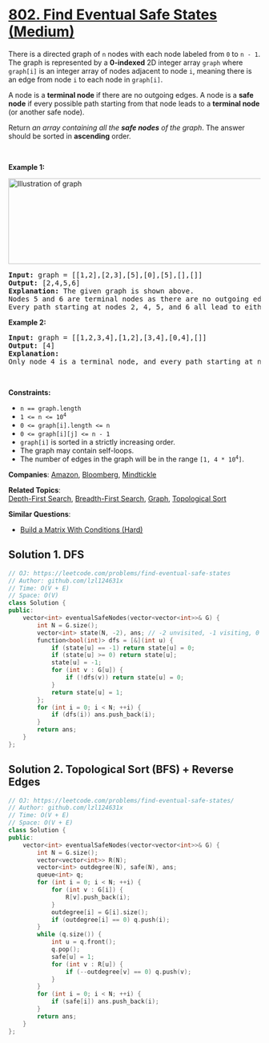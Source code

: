 # [802. Find Eventual Safe States (Medium)](https://leetcode.com/problems/find-eventual-safe-states)

<p>There is a directed graph of <code>n</code> nodes with each node labeled from <code>0</code> to <code>n - 1</code>. The graph is represented by a <strong>0-indexed</strong> 2D integer array <code>graph</code> where <code>graph[i]</code> is an integer array of nodes adjacent to node <code>i</code>, meaning there is an edge from node <code>i</code> to each node in <code>graph[i]</code>.</p>
<p>A node is a <strong>terminal node</strong> if there are no outgoing edges. A node is a <strong>safe node</strong> if every possible path starting from that node leads to a <strong>terminal node</strong> (or another safe node).</p>
<p>Return <em>an array containing all the <strong>safe nodes</strong> of the graph</em>. The answer should be sorted in <strong>ascending</strong> order.</p>
<p>&nbsp;</p>
<p><strong class="example">Example 1:</strong></p>
<img alt="Illustration of graph" src="https://s3-lc-upload.s3.amazonaws.com/uploads/2018/03/17/picture1.png" style="height: 171px; width: 600px;">
<pre><strong>Input:</strong> graph = [[1,2],[2,3],[5],[0],[5],[],[]]
<strong>Output:</strong> [2,4,5,6]
<strong>Explanation:</strong> The given graph is shown above.
Nodes 5 and 6 are terminal nodes as there are no outgoing edges from either of them.
Every path starting at nodes 2, 4, 5, and 6 all lead to either node 5 or 6.</pre>
<p><strong class="example">Example 2:</strong></p>
<pre><strong>Input:</strong> graph = [[1,2,3,4],[1,2],[3,4],[0,4],[]]
<strong>Output:</strong> [4]
<strong>Explanation:</strong>
Only node 4 is a terminal node, and every path starting at node 4 leads to node 4.
</pre>
<p>&nbsp;</p>
<p><strong>Constraints:</strong></p>
<ul>
	<li><code>n == graph.length</code></li>
	<li><code>1 &lt;= n &lt;= 10<sup>4</sup></code></li>
	<li><code>0 &lt;= graph[i].length &lt;= n</code></li>
	<li><code>0 &lt;= graph[i][j] &lt;= n - 1</code></li>
	<li><code>graph[i]</code> is sorted in a strictly increasing order.</li>
	<li>The graph may contain self-loops.</li>
	<li>The number of edges in the graph will be in the range <code>[1, 4 * 10<sup>4</sup>]</code>.</li>
</ul>

**Companies**:
[Amazon](https://leetcode.com/company/amazon), [Bloomberg](https://leetcode.com/company/bloomberg), [Mindtickle](https://leetcode.com/company/mindtickle)

**Related Topics**:  
[Depth-First Search](https://leetcode.com/tag/depth-first-search/), [Breadth-First Search](https://leetcode.com/tag/breadth-first-search/), [Graph](https://leetcode.com/tag/graph/), [Topological Sort](https://leetcode.com/tag/topological-sort/)

**Similar Questions**:
* [Build a Matrix With Conditions (Hard)](https://leetcode.com/problems/build-a-matrix-with-conditions/)

## Solution 1. DFS

```cpp
// OJ: https://leetcode.com/problems/find-eventual-safe-states
// Author: github.com/lzl124631x
// Time: O(V + E)
// Space: O(V)
class Solution {
public:
    vector<int> eventualSafeNodes(vector<vector<int>>& G) {
        int N = G.size();
        vector<int> state(N, -2), ans; // -2 unvisited, -1 visiting, 0 unsafe, 1 safe
        function<bool(int)> dfs = [&](int u) {
            if (state[u] == -1) return state[u] = 0;
            if (state[u] >= 0) return state[u];
            state[u] = -1;
            for (int v : G[u]) {
                if (!dfs(v)) return state[u] = 0;
            }
            return state[u] = 1;
        };
        for (int i = 0; i < N; ++i) {
            if (dfs(i)) ans.push_back(i);
        }
        return ans;
    }
};
```

## Solution 2. Topological Sort (BFS) + Reverse Edges

```cpp
// OJ: https://leetcode.com/problems/find-eventual-safe-states/
// Author: github.com/lzl124631x
// Time: O(V + E)
// Space: O(V + E)
class Solution {
public:
    vector<int> eventualSafeNodes(vector<vector<int>>& G) {
        int N = G.size();
        vector<vector<int>> R(N);
        vector<int> outdegree(N), safe(N), ans;
        queue<int> q;
        for (int i = 0; i < N; ++i) {
            for (int v : G[i]) {
                R[v].push_back(i);
            }
            outdegree[i] = G[i].size();
            if (outdegree[i] == 0) q.push(i);
        }
        while (q.size()) {
            int u = q.front();
            q.pop();
            safe[u] = 1;
            for (int v : R[u]) {
                if (--outdegree[v] == 0) q.push(v);
            }
        }
        for (int i = 0; i < N; ++i) {
            if (safe[i]) ans.push_back(i);
        }
        return ans;
    }
};
```